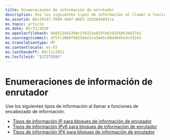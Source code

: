 ```yaml
---
title: Enumeraciones de información de enrutador
description: Use los siguientes tipos de información al llamar a funciones de encabezado de información.
ms.assetid: 66cf0147-f099-4b6f-8063-32b284e891ca
ms.topic: article
ms.date: 05/31/2018
ms.openlocfilehash: bb8512442398c2fb321e025fe6292b50534d27e2
ms.sourcegitcommit: d75fc10b9f0825bbe5ce5045c90d4045e3c53243
ms.translationtype: MT
ms.contentlocale: es-ES
ms.lasthandoff: 09/13/2021
ms.locfileid: "127273591"
---
```

# <a name="router-information-enumerations"></a>Enumeraciones de información de enrutador

Use los siguientes tipos de información al llamar a funciones de encabezado de información.

-   [Tipos de información IP para bloques de información de enrutador](ip-information-types-for-router-information-blocks.md)
-   [Tipos de información IPv6 para bloques de información de enrutador](ipv6-information-types-for-router-information-blocks.md)
-   [Tipos de información IPX para bloques de información de enrutador](ipx-information-types-for-router-information-blocks.md)

 

 




